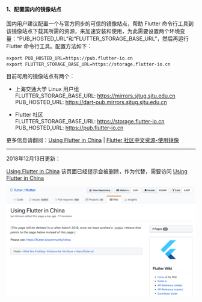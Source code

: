 #### 1、配置国内的镜像站点

国内用户建议配置一个与官方同步的可信的镜像站点，帮助 Flutter 命令行工具到该镜像站点下载其所需的资源，来加速安装和使用，为此需要设置两个环境变量：“PUB_HOSTED_URL”和“FLUTTER_STORAGE_BASE_URL”，然后再运行 Flutter 命令行工具。配置方法如下：

```
export PUB_HOSTED_URL=https://pub.flutter-io.cn
export FLUTTER_STORAGE_BASE_URL=https://storage.flutter-io.cn
```

目前可用的镜像站点有两个：

* 上海交通大学 Linux 用户组  
FLUTTER_STORAGE_BASE_URL: https://mirrors.sjtug.sjtu.edu.cn  
PUB_HOSTED_URL: https://dart-pub.mirrors.sjtug.sjtu.edu.cn  

* Flutter 社区  
FLUTTER_STORAGE_BASE_URL: https://storage.flutter-io.cn  
PUB_HOSTED_URL: https://pub.flutter-io.cn  

更多信息请翻阅：[Using Flutter in China](https://github.com/flutter/flutter/wiki/Using-Flutter-in-China) | [Flutter 社区中文资源-使用镜像](https://flutter-io.cn/#section-china-mirror) 

---

2018年12月13日更新：

[Using Flutter in China](https://github.com/flutter/flutter/wiki/Using-Flutter-in-China) 该页面已经提示会被删除，作为代替，需要访问 [Using Flutter in China](https://flutter.io/community/china)

![](../images/ch1/Using-Flutter-in-China.png)